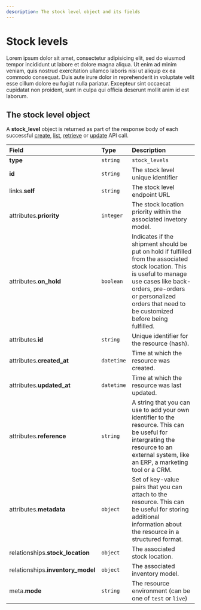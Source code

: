 ```yaml
---
description: The stock level object and its fields
---
```


# Stock levels

Lorem ipsum dolor sit amet, consectetur adipisicing elit, sed do eiusmod tempor incididunt ut labore et dolore magna aliqua. Ut enim ad minim veniam, quis nostrud exercitation ullamco laboris nisi ut aliquip ex ea commodo consequat. Duis aute irure dolor in reprehenderit in voluptate velit esse cillum dolore eu fugiat nulla pariatur. Excepteur sint occaecat cupidatat non proident, sunt in culpa qui officia deserunt mollit anim id est laborum.

## The stock level object

A **stock\_level** object is returned as part of the response body of each successful [create](https://github.com/commercelayer/commercelayer_docs/tree/59b0b081d713240e5ebab57aa88930add73d23e7/resources/stock_levels/create-stock%20level.md), [list](https://github.com/commercelayer/commercelayer_docs/tree/59b0b081d713240e5ebab57aa88930add73d23e7/resources/stock_levels/list-all-stock%20levels.md), [retrieve](https://github.com/commercelayer/commercelayer_docs/tree/59b0b081d713240e5ebab57aa88930add73d23e7/resources/stock_levels/retrieve-stock%20level.md) or [update](https://github.com/commercelayer/commercelayer_docs/tree/59b0b081d713240e5ebab57aa88930add73d23e7/resources/stock_levels/update-stock%20level.md) API call.

| Field | Type | Description |
| :--- | :--- | :--- |
| **type** | `string` | `stock_levels` |
| **id** | `string` | The stock level unique identifier |
| links.**self** | `string` | The stock level endpoint URL |
| attributes.**priority** | `integer` | The stock location priority within the associated invetory model. |
| attributes.**on\_hold** | `boolean` | Indicates if the shipment should be put on hold if fulfilled from the associated stock location. This is useful to manage use cases like back-orders, pre-orders or personalized orders that need to be customized before being fulfilled. |
| attributes.**id** | `string` | Unique identifier for the resource \(hash\). |
| attributes.**created\_at** | `datetime` | Time at which the resource was created. |
| attributes.**updated\_at** | `datetime` | Time at which the resource was last updated. |
| attributes.**reference** | `string` | A string that you can use to add your own identifier to the resource. This can be useful for intergrating the resource to an external system, like an ERP, a marketing tool or a CRM. |
| attributes.**metadata** | `object` | Set of key-value pairs that you can attach to the resource. This can be useful for storing additional information about the resource in a structured format. |
| relationships.**stock\_location** | `object` | The associated stock location. |
| relationships.**inventory\_model** | `object` | The associated inventory model. |
| meta.**mode** | `string` | The resource environment \(can be one of `test` or `live`\) |

